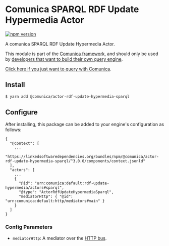# Comunica SPARQL RDF Update Hypermedia Actor

[![npm version](https://badge.fury.io/js/%40comunica%2Factor-rdf-update-hypermedia-sparql.svg)](https://www.npmjs.com/package/@comunica/actor-rdf-update-hypermedia-sparql)

A comunica SPARQL RDF Update Hypermedia Actor.

This module is part of the [Comunica framework](https://github.com/comunica/comunica),
and should only be used by [developers that want to build their own query engine](https://comunica.dev/docs/modify/).

[Click here if you just want to query with Comunica](https://comunica.dev/docs/query/).

## Install

```bash
$ yarn add @comunica/actor-rdf-update-hypermedia-sparql
```

## Configure

After installing, this package can be added to your engine's configuration as follows:
```text
{
  "@context": [
    ...
    "https://linkedsoftwaredependencies.org/bundles/npm/@comunica/actor-rdf-update-hypermedia-sparql/^3.0.0/components/context.jsonld"  
  ],
  "actors": [
    ...
    {
      "@id": "urn:comunica:default:rdf-update-hypermedia/actors#sparql",
      "@type": "ActorRdfUpdateHypermediaSparql",
      "mediatorHttp": { "@id": "urn:comunica:default:http/mediators#main" }
    }
  ]
}
```

### Config Parameters

* `mediatorHttp`: A mediator over the [HTTP bus](https://github.com/comunica/comunica/tree/master/packages/bus-http).
